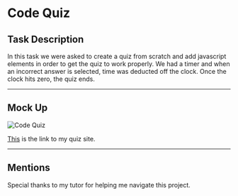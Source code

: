 # Code Quiz

## Task Description

  In this task we were asked to create a quiz from scratch and add javascript elements in order to get the quiz to work properly. We had a timer and when an incorrect answer is selected, time was deducted off the clock. Once the clock hits zero, the quiz ends.
  
  ---
  
## Mock Up

![Code Quiz](https://user-images.githubusercontent.com/128357907/229979766-4d23cefc-e04c-4c79-8104-f8e760aec8bf.png)

[This](https://alexmoriyama.github.io/Code-Quiz/) is the link to my quiz site.

---

## Mentions

Special thanks to my tutor for helping me navigate this project.
